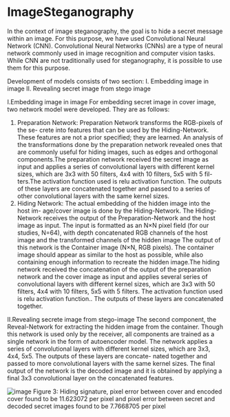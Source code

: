 # ImageSteganography
In the context of image steganography, the goal is to hide a
secret message within an image. For this purpose, we have used Convolutional Neural
Network (CNN). Convolutional Neural Networks (CNNs) are a type of neural network
commonly used in image recognition and computer vision tasks. While CNN are not
traditionally used for steganography, it is possible to use them for this purpose.

Development of models consists of two section:
I. Embedding image in image
II. Revealing secret image from stego image

I.Embedding image in image
For embedding secret image in cover image, two network model were developed. They
are as follows:
1. Preparation Network: Preparation Network transforms the RGB-pixels of the se-
crete into features that can be used by the Hiding-Network. These features are not
a prior specified; they are learned. An analysis of the transformations done by the
preparation network revealed ones that are commonly useful for hiding images,
such as edges and orthogonal components.The preparation network received the
secret image as input and applies a series of convolutional layers with different
kernel sizes, which are 3x3 with 50 filters, 4x4 with 10 filters, 5x5 with 5 fil-
ters.The activation function used is relu activation function. The outputs of these
layers are concatenated together and passed to a series of other convolutional
layers with the same kernel sizes.
2. Hiding Network: The actual embedding of the hidden image into the host im-
age/cover image is done by the Hiding-Network. The Hiding-Network receives
the output of the Preparation-Network and the host image as input. The input is
formatted as an N×N pixel field (for our studies, N=64), with depth concatenated
RGB channels of the host image and the transformed channels of the hidden
image The output of this network is the Container image (N×N, RGB pixels).
The container image should appear as similar to the host as possible, while also
containing enough information to recreate the hidden image.The hiding network
received the concatenation of the output of the preparation network and the cover
image as input and applies several series of convolutional layers with different
kernel sizes, which are 3x3 with 50 filters, 4x4 with 10 filters, 5x5 with 5 filters.
The activation function used is relu activation function.. The outputs of these
layers are concatenated together.

II.Revealing secrete image from stego-image
The second component, the Reveal-Network for extracting the hidden image from the
container. Though this network is used only by the receiver, all components are trained
as a single network in the form of autoencoder model.  The network applies a series of convolutional layers with
different kernel sizes, which are 3x3, 4x4, 5x5. The outputs of these layers are concate-
nated together and passed to more convolutional layers with the same kernel sizes. The
final output of the network is the decoded image and it is obtained by applying a final
3x3 convolutional layer on the concatenated features.


![image](https://github.com/ArpitRb/ImageSteganography/assets/121932552/ba9f1d5c-2045-4e41-9a60-bc692bdb5fd9)
Figure 3: Hiding signature, pixel error between cover and encoded cover found to be
11.623072 per pixel and pixel error between secret and decoded secret images found to
be 7.7668705 per pixel
